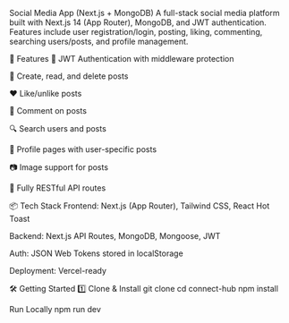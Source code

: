 Social Media App (Next.js + MongoDB)
A full-stack social media platform built with Next.js 14 (App Router), MongoDB, and JWT authentication.
Features include user registration/login, posting, liking, commenting, searching users/posts, and profile management.

🚀 Features
🔐 JWT Authentication with middleware protection

📝 Create, read, and delete posts

❤️ Like/unlike posts

💬 Comment on posts

🔍 Search users and posts

👤 Profile pages with user-specific posts

📷 Image support for posts

📡 Fully RESTful API routes

📦 Tech Stack
Frontend: Next.js (App Router), Tailwind CSS, React Hot Toast

Backend: Next.js API Routes, MongoDB, Mongoose, JWT

Auth: JSON Web Tokens stored in localStorage

Deployment: Vercel-ready

🛠 Getting Started
1️⃣ Clone & Install
git clone <repo-url>
cd connect-hub
npm install

Run Locally
npm run dev